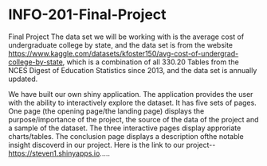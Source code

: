 # INFO-201-Final-Project
Final Project 
The data set we will be working with is the average cost of undergraduate college by state, 
and the data set is from the website https://www.kaggle.com/datasets/kfoster150/avg-cost-of-undergrad-college-by-state,
which is a combination of all 330.20 Tables from the NCES Digest of Education
Statistics since 2013, and the data set is annually updated.

We have built our own shiny application. The application provides the user with the ability to interactively explore the 
dataset. It has five sets of pages. One page (the opening page/the landing page) displays 
the purpose/importance of the project, the source of the data of the project and a sample of the dataset. 
The three interactive pages display approriate charts/tables. The conclusion page displays a description ofthe notable insight 
discoverd in our project. Here is the link to our project--https://steven1.shinyapps.io.....
